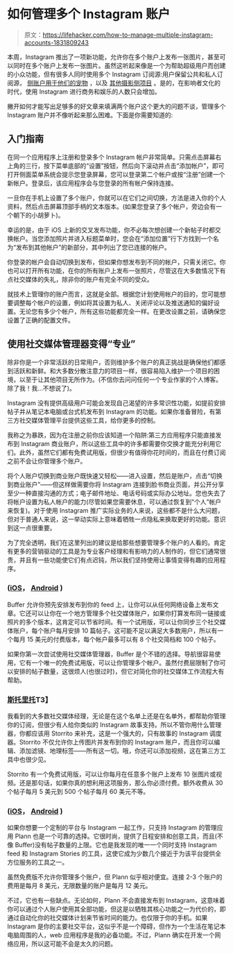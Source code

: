 # 如何管理多个 Instagram 账户

> 原文：<https://lifehacker.com/how-to-manage-multiple-instagram-accounts-1831809243>

本周，Instagram 推出了一项新功能，允许你在多个账户上发布一张图片，甚至可以同时在多个账户上发布一张图片。虽然这听起来像是一个为帮助超级用户而创建的小众功能，但有很多人同时使用多个 Instagram 订阅源:用户保留公共和私人订阅源， [侧账户用于他们的宠物](https://www.instagram.com/stupicklesthedog/) ，以及 [其他摄影侧项目](https://www.instagram.com/adultbathtime/) 。是的，在影响者文化的时代，使用 Instagram 进行商务和娱乐的人数只会增加。



撇开如何才能写出足够多的好文章来填满两个账户这个更大的问题不谈，管理多个 Instagram 账户并不像听起来那么困难。下面是你需要知道的:

## 入门指南

在同一个应用程序上注册和登录多个 Instagram 帐户非常简单。只需点击屏幕右上角的三行，按下菜单底部的“设置”按钮，然后向下滚动并点击“添加帐户”，即可打开侧面菜单系统会提示您登录屏幕，您可以登录第二个帐户或按“注册”创建一个新帐户。登录后，该应用程序会与您登录的所有帐户保持连接。

一旦你在手机上设置了多个账户，你就可以在它们之间切换，方法是进入你的个人资料，然后点击屏幕顶部手柄的文本版本。(如果您登录了多个帐户，旁边会有一个朝下的小胡萝卜)。

幸运的是，由于 iOS 上新的交叉发布功能，你不必每次想创建一个新帖子时都交换帐户。当您添加照片并进入标题菜单时，您会在“添加位置”行下方找到一个名为“发布到其他帐户”的新部分，其中列出了您已连接的帐户。

你登录的帐户会自动切换到发布，但如果你想发布到不同的帐户，只需关闭它。你也可以打开所有功能，在你的所有账户上发布一张照片，尽管这在大多数情况下有点社交媒体的失礼，除非你的账户有完全不同的受众。

就技术上管理你的账户而言，这就是全部。根据您计划使用帐户的目的，您可能想要调整每个帐户的设置，例如将其设置为私人、关闭评论以及推送通知的偏好设置。无论您有多少个帐户，所有这些功能都完全一样。在更改设置之前，请确保您设置了正确的配置文件。

## 使用社交媒体管理器变得“专业”

除非你是一个非常活跃的日常用户，否则维护多个账户的真正挑战是确保他们都感到活跃和新鲜。和大多数分散注意力的项目一样，很容易陷入维护一个项目的困境，以至于让其他项目无所作为。(不信你去问问任何一个专业作家的个人博客。除了我！我...不想说了)。

Instagram 没有提供高级用户可能会发现自己渴望的许多常识性功能，如提前安排帖子并从笔记本电脑或台式机发布到 Instagram 的功能。如果你准备冒险，有第三方社交媒体管理平台提供这些工具，给你更多的控制。

我称之为暴跌，因为在注册之前你应该知道一个陷阱:第三方应用程序只能直接发布到 Instagram 商业账户，所以这些工具中的许多都需要你交换才能充分利用它们。此外，虽然它们都有免费试用版，但很少有值得你花时间的，而且在付费订阅之前不会让你管理多个账户。

将个人账户切换到商业账户既快速又轻松——进入设置，然后是账户，点击“切换到商业账户”——但这样做需要你将 Instagram 连接到脸书商业页面，并公开分享至少一种直接沟通的方式；电子邮件地址、电话号码或实际办公地址。您也失去了将帐户设置为私人帐户的能力(尽管如果您需要休息，可以通过恢复到“个人”帐户来恢复)。对于使用 Instagram 推广实际业务的人来说，这些都不是什么大问题，但对于普通人来说，这一举动实际上意味着牺牲一点隐私来换取更好的功能。意识到这一点很重要。

为了完全透明，我们在这里列出的建议是给那些想要管理多个账户的人看的。肯定有更多的营销驱动的工具是为专业客户经理和有影响力的人制作的，但它们通常很贵，并且有一些功能使它们有点迟钝，所以我们坚持使用让事情变得有趣的应用程序。

### ([iOS](https://itunes.apple.com/us/app/buffer-for-social-media-twitter/id490474324?mt=8)， [Android](https://play.google.com/store/apps/details?id=org.buffer.android&hl=en) )

Buffer 允许你预先安排发布到你的 feed 上，让你可以从任何网络设备上发布文章。它还可以让你在一个地方管理多个社交媒体账户，如果你打算发布同一链接或照片的多个版本，这肯定可以节省时间。有一个试用版，可以让你同步三个社交媒体账户，每个账户每月安排 10 篇帖子。这可能不足以满足大多数用户，所以有一个每月 15 美元的付费版本，每个帐户最多可以有 8 个社交简档和 100 个帖子。

如果你第一次尝试使用社交媒体管理器，Buffer 是个不错的选择。导航很容易使用，它有一个唯一的免费试用版，可以让你管理多个帐户。虽然付费层限制了你可以安排的帖子数量，这很烦人(也很过时)，但它对简化你的社交媒体工作流程大有帮助。

### [斯托里托](https://storrito.com/)T3】

我看到的大多数社交媒体经理，无论是在这个名单上还是在名单外，都帮助你管理你的订阅，但很少有人给你类似的 Instagram 故事支持。所以不管你用什么管理器，你都应该用 Storrito 来补充，这是一个强大的，只有故事的 Instagram 调度器。Storrito 不仅允许你上传图片并发布到你的 Instagram 账户，而且你可以编辑、添加滤镜、地理标签——所有这一切。哦，你还可以添加视频，这在第三方工具中也很少见。

Storrito 有一个免费试用版，可以让你每月在任意多个账户上发布 10 张图片或视频。还是那句话，如果你真的想利用这项服务，那么你必须付费。额外收费从 30 个帖子每月 5 美元到 500 个帖子每月 60 美元不等。

### ([iOS](https://itunes.apple.com/us/app/plann-visual-planner-scheduler/id1106201141?ls=1&mt=8)， [Android](https://play.google.com/store/apps/details?id=com.webhaus.planyourgramScheduler&hl=e) )

如果你想要一个定制的平台与 Instagram 一起工作，只支持 Instagram 的管理应用 Plann 也是一个可靠的选择。它很时尚，提供了日程安排和创意工具，而且(不像 Buffer)没有帖子数量的上限。它也是我发现的唯一一个同时支持 Instagram feed 和 Instagram Stories 的工具，这使它成为少数几个接近于为该平台提供全方位服务的工具之一。

虽然免费版不允许你管理多个账户，但 Plann 似乎相对便宜。连接 2-3 个账户的费用是每月 8 美元，无限数量的账户是每月 12 美元。

不过，它也有一些缺点。无论如何，Plann 不会直接发布到 Instagram，这意味着你可以通过个人账户使用其全部功能，但这是以牺牲其核心功能之一为代价的，即通过自动化你的社交媒体计划来节省时间的能力。也仅限于你的手机。如果 Instagram 是你的主要社交平台，这似乎不是一个障碍，但作为一个生活在笔记本电脑周围的人，web 应用程序是我的必备功能。不过，Plann 确实在开发一个网络应用，所以这可能不会是太久的问题。